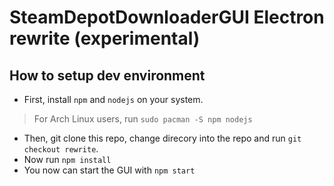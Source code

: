 # SteamDepotDownloaderGUI Electron rewrite (experimental)


## How to setup dev environment
* First, install `npm` and `nodejs` on your system.

> For Arch Linux users, run `sudo pacman -S npm nodejs`

* Then, git clone this repo, change direcory into the repo and run `git checkout rewrite`.
* Now run `npm install`
* You now can start the GUI with `npm start`